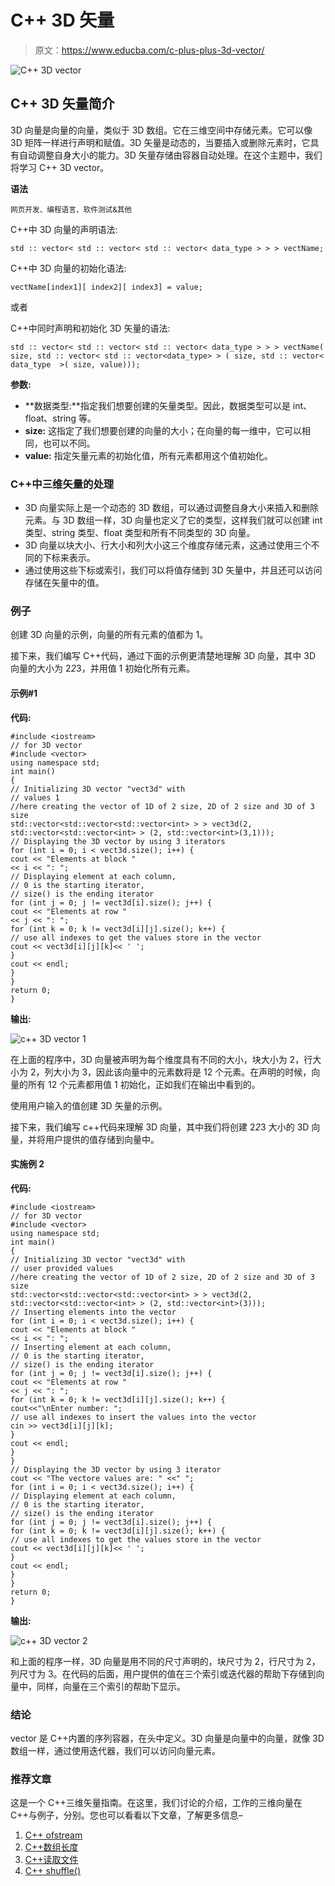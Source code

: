 # C++ 3D 矢量

> 原文：<https://www.educba.com/c-plus-plus-3d-vector/>

![C++ 3D vector](img/c95113b3b1ef35d08680bc12e031f6a2.png)



## C++ 3D 矢量简介

3D 向量是向量的向量，类似于 3D 数组。它在三维空间中存储元素。它可以像 3D 矩阵一样进行声明和赋值。3D 矢量是动态的，当要插入或删除元素时，它具有自动调整自身大小的能力。3D 矢量存储由容器自动处理。在这个主题中，我们将学习 C++ 3D vector。

**语法**

<small>网页开发、编程语言、软件测试&其他</small>

C++中 3D 向量的声明语法:

```
std :: vector< std :: vector< std :: vector< data_type > > > vectName;
```

C++中 3D 向量的初始化语法:

```
vectName[index1][ index2][ index3] = value;
```

或者

C++中同时声明和初始化 3D 矢量的语法:

```
std :: vector< std :: vector< std :: vector< data_type > > > vectName( size, std :: vector< std :: vector<data_type> > ( size, std :: vector< data_type  >( size, value)));
```

**参数:**

*   **数据类型:**指定我们想要创建的矢量类型。因此，数据类型可以是 int、float、string 等。
*   **size:** 这指定了我们想要创建的向量的大小；在向量的每一维中，它可以相同，也可以不同。
*   **value:** 指定矢量元素的初始化值，所有元素都用这个值初始化。

### C++中三维矢量的处理

*   3D 向量实际上是一个动态的 3D 数组，可以通过调整自身大小来插入和删除元素。与 3D 数组一样，3D 向量也定义了它的类型，这样我们就可以创建 int 类型、string 类型、float 类型和所有不同类型的 3D 向量。
*   3D 向量以块大小、行大小和列大小这三个维度存储元素，这通过使用三个不同的下标来表示。
*   通过使用这些下标或索引，我们可以将值存储到 3D 矢量中，并且还可以访问存储在矢量中的值。

### 例子

创建 3D 向量的示例，向量的所有元素的值都为 1。

接下来，我们编写 C++代码，通过下面的示例更清楚地理解 3D 向量，其中 3D 向量的大小为 2*2*3，并用值 1 初始化所有元素。

#### 示例#1

**代码:**

```
#include <iostream>
// for 3D vector
#include <vector>
using namespace std;
int main()
{
// Initializing 3D vector "vect3d" with
// values 1
//here creating the vector of 1D of 2 size, 2D of 2 size and 3D of 3 size
std::vector<std::vector<std::vector<int> > > vect3d(2, std::vector<std::vector<int> > (2, std::vector<int>(3,1)));
// Displaying the 3D vector by using 3 iterators
for (int i = 0; i < vect3d.size(); i++) {
cout << "Elements at block "
<< i << ": ";
// Displaying element at each column,
// 0 is the starting iterator,
// size() is the ending iterator
for (int j = 0; j != vect3d[i].size(); j++) {
cout << "Elements at row "
<< j << ": ";
for (int k = 0; k != vect3d[i][j].size(); k++) {
// use all indexes to get the values store in the vector
cout << vect3d[i][j][k]<< ' ';
}
cout << endl;
}
}
return 0;
}
```

**输出:**

![c++ 3D vector 1](img/fb31ea618b4ed2d3fa4cd38bdbed423b.png)



在上面的程序中，3D 向量被声明为每个维度具有不同的大小，块大小为 2，行大小为 2，列大小为 3，因此该向量中的元素数将是 12 个元素。在声明的时候，向量的所有 12 个元素都用值 1 初始化，正如我们在输出中看到的。

使用用户输入的值创建 3D 矢量的示例。

接下来，我们编写 c++代码来理解 3D 向量，其中我们将创建 2*2*3 大小的 3D 向量，并将用户提供的值存储到向量中。

#### 实施例 2

**代码:**

```
#include <iostream>
// for 3D vector
#include <vector>
using namespace std;
int main()
{
// Initializing 3D vector "vect3d" with
// user provided values
//here creating the vector of 1D of 2 size, 2D of 2 size and 3D of 3 size
std::vector<std::vector<std::vector<int> > > vect3d(2, std::vector<std::vector<int> > (2, std::vector<int>(3)));
// Inserting elements into the vector
for (int i = 0; i < vect3d.size(); i++) {
cout << "Elements at block "
<< i << ": ";
// Inserting element at each column,
// 0 is the starting iterator,
// size() is the ending iterator
for (int j = 0; j != vect3d[i].size(); j++) {
cout << "Elements at row "
<< j << ": ";
for (int k = 0; k != vect3d[i][j].size(); k++) {
cout<<"\nEnter number: ";
// use all indexes to insert the values into the vector
cin >> vect3d[i][j][k];
}
cout << endl;
}
}
// Displaying the 3D vector by using 3 iterator
cout << "The vectore values are: " <<" ";
for (int i = 0; i < vect3d.size(); i++) {
// Displaying element at each column,
// 0 is the starting iterator,
// size() is the ending iterator
for (int j = 0; j != vect3d[i].size(); j++) {
for (int k = 0; k != vect3d[i][j].size(); k++) {
// use all indexes to get the values store in the vector
cout << vect3d[i][j][k]<< ' ';
}
cout << endl;
}
}
return 0;
}
```

**输出:**

![c++ 3D vector 2](img/9c32fd04eec0d3db05246f36bda18d4f.png)



和上面的程序一样，3D 向量是用不同的尺寸声明的，块尺寸为 2，行尺寸为 2，列尺寸为 3。在代码的后面，用户提供的值在三个索引或迭代器的帮助下存储到向量中，同样，向量在三个索引的帮助下显示。

### 结论

vector 是 C++内置的序列容器，在<vector>头中定义。3D 向量是向量中的向量，就像 3D 数组一样，通过使用迭代器，我们可以访问向量元素。</vector>

### 推荐文章

这是一个 C++三维矢量指南。在这里，我们讨论的介绍，工作的三维向量在 C++与例子，分别。您也可以看看以下文章，了解更多信息–

1.  [C++ ofstream](https://www.educba.com/c-plus-plus-ofstream/)
2.  [C++数组长度](https://www.educba.com/c-plus-plus-length-of-array/)
3.  [C++读取文件](https://www.educba.com/c-plus-plus-read-file/)
4.  [C++ shuffle()](https://www.educba.com/c-plus-plus-shuffle/)






